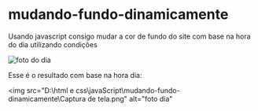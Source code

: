 # mudando-fundo-dinamicamente
Usando javascript consigo mudar a cor de fundo do site com base na hora do dia utilizando condições 

<img src="D:\html e css\javaScript\mudando-fundo-dinamicamente\code.png" alt="foto do dia">
  
Esse é o resultado com base na hora dia: 

<img src="D:\html e css\javaScript\mudando-fundo-dinamicamente\Captura de tela.png" alt="foto dia"
